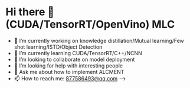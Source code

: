 # Hi there 👋(CUDA/TensorRT/OpenVino) MLC
- 🔭 I’m currently working on knowledge distillation/Mutual learning/Few shot learning/ISTD/Object Detection
- 🌱 I’m currently learning CUDA/TensorRT/C++/NCNN
- 👯 I’m looking to collaborate on model deployment
- 🤔 I’m looking for help with interesting people
- 💬 Ask me about how to implement ALCMENT
- 📫 How to reach me: 877586493@qq.com 
-->
